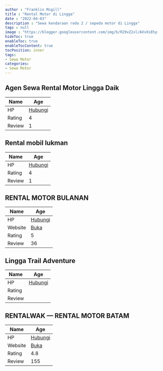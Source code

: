 ```yaml
---
author : "Franklin Mcgill"
title : "Rental Motor di Lingga"
date : "2022-04-03"
description : "Sewa kendaraan roda 2 / sepeda motor di Lingga"
tags : null
image : "https://blogger.googleusercontent.com/img/b/R29vZ2xl/AVvXsEhyiZHkdDVtF4Txcd5x8HesbXiwYSKOmLTWIDD4Sh5Z2lYkWg7PCDKoRUh8BnLapdu_1KdUuyKuqM012tswEo5ua5GQRWss0E4hr9EJaE5CxDP_5yHF_U7NgVWWMynPf7FJ_z9YssaZjCfWQGIkhrFa262z5ktD1zE7NRdRfRuZTh2AvT8JsS33NuVYNQ/w300-h200/rental-motor-di-lingga.png"
hideToc: true
enableToc: true
enableTocContent: true
tocPosition: inner
tags:
- Sewa Motor
categories:
- Sewa Motor
---
```



## Agen Sewa Rental Motor Lingga Daik

Name | Age
--------|------
HP | [Hubungi](https://pcandroidplayer.blogspot.com/?clayads=https://getnumber.ndower.dev?phone=MDg1MjcxOTk1ODQ5)
Rating | 4
Review | 1


## Rental mobil lukman

Name | Age
--------|------
HP | [Hubungi](https://pcandroidplayer.blogspot.com/?clayads=https://getnumber.ndower.dev?phone=MDgyMzg5MzExNDMw)
Rating | 4
Review | 1


## RENTAL MOTOR BULANAN

Name | Age
--------|------
HP | [Hubungi](https://pcandroidplayer.blogspot.com/?clayads=https://getnumber.ndower.dev?phone=MDgxMjY2MDA4NDQx)
Website | [Buka](https://pcandroidplayer.blogspot.com/?clayads=aHR0cHM6Ly93d3cuZmFjZWJvb2suY29tL3JlbnRhbG1vdG9yYnVsYW5hbg==) 
Rating | 5
Review | 36


## Lingga Trail Adventure

Name | Age
--------|------
HP | [Hubungi](https://pcandroidplayer.blogspot.com/?clayads=https://getnumber.ndower.dev?phone=MDgxMzY0NjQyMjQ2)
Rating | 
Review | 


## RENTALWAK — RENTAL MOTOR BATAM

Name | Age
--------|------
HP | [Hubungi](https://pcandroidplayer.blogspot.com/?clayads=https://getnumber.ndower.dev?phone=MDgxMTc3NzAzNQ==)
Website | [Buka](https://pcandroidplayer.blogspot.com/?clayads=aHR0cDovL3Nld2Ftb3RvcmJhdGFtLmJ1c2luZXNzLnNpdGUv) 
Rating | 4.8
Review | 155


